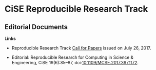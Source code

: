 # CiSE Reproducible Research Track

## Editorial Documents

**Links**

* Reproducible Research Track [Call for Papers](https://publications.computer.org/cise/2017/07/26/reproducible-research-track-call-for-papers/) issued on July 26, 2017.

* Editorial: Reproducible Research for Computing in Science & Engineering, CiSE 19(6):85–87, doi:[10.1109/MCSE.2017.3971172](https://doi.org/10.1109/MCSE.2017.3971172).
